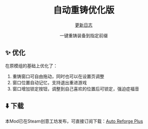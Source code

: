 <h1 align="center">自动重铸优化版</h1>

<div align="center">

[更新日志](changelog.md)

一键重铸装备到指定前缀

</div>

## ✨ 优化

在原模组的基础上优化了：

1. 重铸窗口可自由拖动，同时也可以在设置页调整
2. 窗口位置自动记忆，支持退出重进游戏
3. 窗口增加锁定按钮，调整到自己喜欢的位置后可锁定，强迫症福音

## ⬇️ 下载

本Mod已在Steam创意工坊发布，可直接订阅下载：[Auto Reforge Plus](https://steamcommunity.com/sharedfiles/filedetails/?id=3443694510)
